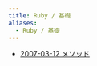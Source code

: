 ```yaml
---
title: Ruby / 基礎
aliases:
  - Ruby / 基礎
---
```



- [2007-03-12 メソッド](../../../../d/2007/03/12/Ruby_基礎_メソッド.md)




